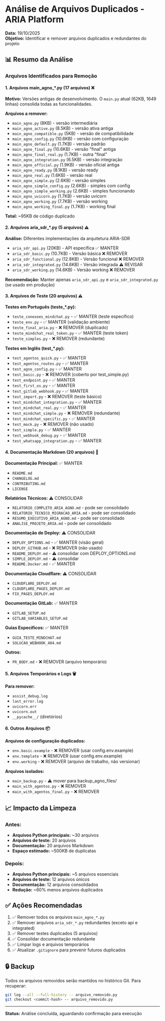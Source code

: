 # Análise de Arquivos Duplicados - ARIA Platform

**Data:** 19/10/2025  
**Objetivo:** Identificar e remover arquivos duplicados e redundantes do projeto

## 📊 Resumo da Análise

### Arquivos Identificados para Remoção

#### 1. Arquivos main_agno_*.py (17 arquivos) ❌
**Motivo:** Versões antigas de desenvolvimento. O `main.py` atual (62KB, 1649 linhas) consolida todas as funcionalidades.

**Arquivos a remover:**
- `main_agno.py` (8KB) - versão intermediária
- `main_agno_active.py` (8.5KB) - versão ativa antiga
- `main_agno_compatible.py` (5KB) - versão de compatibilidade
- `main_agno_config.py` (10.6KB) - versão com configuração
- `main_agno_default.py` (1.7KB) - versão padrão
- `main_agno_final.py` (10.6KB) - versão "final" antiga
- `main_agno_final_real.py` (1.7KB) - outra "final"
- `main_agno_integration.py` (6.5KB) - versão integração
- `main_agno_official.py` (1.9KB) - versão oficial antiga
- `main_agno_ready.py` (8.1KB) - versão ready
- `main_agno_real.py` (1.6KB) - versão real
- `main_agno_simple.py` (2.6KB) - versão simples
- `main_agno_simple_config.py` (2.6KB) - simples com config
- `main_agno_simple_working.py` (2.6KB) - simples funcionando
- `main_agno_uvicorn.py` (1.7KB) - versão uvicorn
- `main_agno_working.py` (7.7KB) - versão working
- `main_agno_working_final.py` (1.7KB) - working final

**Total:** ~95KB de código duplicado

#### 2. Arquivos aria_sdr_*.py (5 arquivos) ⚠️
**Análise:** Diferentes implementações da arquitetura ARIA-SDR

- `aria_sdr_api.py` (20KB) - API específica ✅ MANTER
- `aria_sdr_basic.py` (10.7KB) - Versão básica ❌ REMOVER
- `aria_sdr_functional.py` (12.8KB) - Versão funcional ❌ REMOVER
- `aria_sdr_integrated.py` (14.6KB) - Versão integrada ⚠️ REVISAR
- `aria_sdr_working.py` (14.6KB) - Versão working ❌ REMOVER

**Recomendação:** Manter apenas `aria_sdr_api.py` e `aria_sdr_integrated.py` (se usado em produção)

#### 3. Arquivos de Teste (20 arquivos) ⚠️

**Testes em Português (teste_*.py):**
- `teste_conexoes_mindchat.py` - ✅ MANTER (teste específico)
- `teste_env.py` - ✅ MANTER (validação ambiente)
- `teste_final_aria.py` - ❌ REMOVER (duplicado)
- `teste_mindchat_real_token.py` - ✅ MANTER (teste token)
- `teste_simples.py` - ❌ REMOVER (redundante)

**Testes em Inglês (test_*.py):**
- `test_agentos_quick.py` - ✅ MANTER
- `test_agentos_routes.py` - ✅ MANTER
- `test_agno_config.py` - ✅ MANTER
- `test_basic.py` - ❌ REMOVER (coberto por test_simple.py)
- `test_endpoint.py` - ✅ MANTER
- `test_first_os.py` - ✅ MANTER
- `test_gitlab_webhook.py` - ✅ MANTER
- `test_import.py` - ❌ REMOVER (teste básico)
- `test_mindchat_integration.py` - ✅ MANTER
- `test_mindchat_real.py` - ✅ MANTER
- `test_mindchat_simple.py` - ❌ REMOVER (redundante)
- `test_mindchat_specific.py` - ✅ MANTER
- `test_mock.py` - ❌ REMOVER (não usado)
- `test_simple.py` - ✅ MANTER
- `test_webhook_debug.py` - ✅ MANTER
- `test_whatsapp_integration.py` - ✅ MANTER

#### 4. Documentação Markdown (20 arquivos) 📝

**Documentação Principal:** ✅ MANTER
- `README.md`
- `CHANGELOG.md`
- `CONTRIBUTING.md`
- `LICENSE`

**Relatórios Técnicos:** ⚠️ CONSOLIDAR
- `RELATORIO_COMPLETO_ARIA_AGNO.md` - pode ser consolidado
- `RELATORIO_TECNICO_MIGRACAO_ARIA.md` - pode ser consolidado
- `RESUMO_EXECUTIVO_ARIA_AGNO.md` - pode ser consolidado
- `ANALISE_PROJETO_ARIA.md` - pode ser consolidado

**Documentação de Deploy:** ⚠️ CONSOLIDAR
- `DEPLOY_OPTIONS.md` - ✅ MANTER (visão geral)
- `DEPLOY_GITHUB.md` - ❌ REMOVER (não usado)
- `README_DEPLOY.md` - ⚠️ consolidar com DEPLOY_OPTIONS.md
- `SIMPLE_DEPLOY.md` - ⚠️ consolidar
- `README.Docker.md` - ✅ MANTER

**Documentação Cloudflare:** ⚠️ CONSOLIDAR
- `CLOUDFLARE_DEPLOY.md`
- `CLOUDFLARE_PAGES_DEPLOY.md`
- `FIX_PAGES_DEPLOY.md`

**Documentação GitLab:** ✅ MANTER
- `GITLAB_SETUP.md`
- `GITLAB_VARIABLES_SETUP.md`

**Guias Específicos:** ✅ MANTER
- `GUIA_TESTE_MINDCHAT.md`
- `SOLUCAO_WEBHOOK_404.md`

**Outros:**
- `PR_BODY.md` - ❌ REMOVER (arquivo temporário)

#### 5. Arquivos Temporários e Logs 🗑️

**Para remover:**
- `assist_debug.log`
- `last_error.log`
- `uvicorn.err`
- `uvicorn.out`
- `__pycache__/` (diretórios)

#### 6. Outros Arquivos 📦

**Arquivos de configuração duplicados:**
- `env.basic.example` - ❌ REMOVER (usar config.env.example)
- `env.template` - ❌ REMOVER (usar config.env.example)
- `env.working` - ❌ REMOVER (arquivo de trabalho, não versionar)

**Arquivos isolados:**
- `main_backup.py` - ⚠️ mover para backup_agno_files/
- `main_with_agentos.py` - ❌ REMOVER
- `main_with_agentos_final.py` - ❌ REMOVER

## 📈 Impacto da Limpeza

### Antes:
- **Arquivos Python principais:** ~30 arquivos
- **Arquivos de teste:** 20 arquivos
- **Documentação:** 20 arquivos Markdown
- **Espaço estimado:** ~500KB de duplicatas

### Depois:
- **Arquivos Python principais:** ~5 arquivos essenciais
- **Arquivos de teste:** 12 arquivos únicos
- **Documentação:** 12 arquivos consolidados
- **Redução:** ~60% menos arquivos duplicados

## ✅ Ações Recomendadas

1. ✅ Remover todos os arquivos `main_agno_*.py`
2. ✅ Remover arquivos `aria_sdr_*.py` redundantes (exceto api e integrated)
3. ✅ Remover testes duplicados (5 arquivos)
4. ✅ Consolidar documentação redundante
5. ✅ Limpar logs e arquivos temporários
6. ✅ Atualizar `.gitignore` para prevenir futuros duplicados

## 🔒 Backup

Todos os arquivos removidos serão mantidos no histórico Git. Para recuperar:
```bash
git log --all --full-history -- arquivo_removido.py
git checkout <commit-hash> -- arquivo_removido.py
```

---

**Status:** Análise concluída, aguardando confirmação para execução

